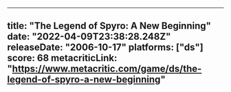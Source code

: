 
---
title: "The Legend of Spyro: A New Beginning"
date: "2022-04-09T23:38:28.248Z"
releaseDate: "2006-10-17"
platforms: ["ds"]
score: 68
metacriticLink: "https://www.metacritic.com/game/ds/the-legend-of-spyro-a-new-beginning"
---
